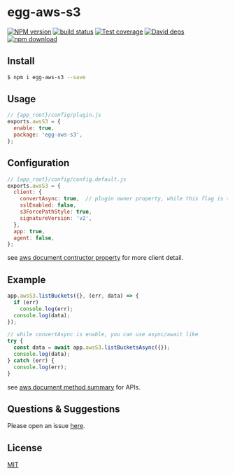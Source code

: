 # egg-aws-s3

[![NPM version][npm-image]][npm-url]
[![build status][travis-image]][travis-url]
[![Test coverage][codecov-image]][codecov-url]
[![David deps][david-image]][david-url]
[![npm download][download-image]][download-url]

[npm-image]: https://img.shields.io/npm/v/egg-aws-s3.svg?style=flat-square
[npm-url]: https://npmjs.org/package/egg-aws-s3
[travis-image]: https://img.shields.io/travis/eggjs/egg-aws-s3.svg?style=flat-square
[travis-url]: https://travis-ci.org/eggjs/egg-aws-s3
[codecov-image]: https://img.shields.io/codecov/c/github/eggjs/egg-aws-s3.svg?style=flat-square
[codecov-url]: https://codecov.io/github/eggjs/egg-aws-s3?branch=master
[david-image]: https://img.shields.io/david/eggjs/egg-aws-s3.svg?style=flat-square
[david-url]: https://david-dm.org/eggjs/egg-aws-s3
[download-image]: https://img.shields.io/npm/dm/egg-aws-s3.svg?style=flat-square
[download-url]: https://npmjs.org/package/egg-aws-s3

<!--
Description here.
-->

## Install

```bash
$ npm i egg-aws-s3 --save
```

## Usage

```js
// {app_root}/config/plugin.js
exports.awsS3 = {
  enable: true,
  package: 'egg-aws-s3',
};
```

## Configuration

```js
// {app_root}/config/config.default.js
exports.awsS3 = {
  client: {
    convertAsync: true,  // plugin owner property, while this flag is true, s3 client object will add async function
    sslEnabled: false,
    s3ForcePathStyle: true,
    signatureVersion: 'v2',
  },
  app: true,
  agent: false,
};

```
see [aws document contructor property](https://docs.aws.amazon.com/AWSJavaScriptSDK/latest/AWS/S3.html#constructor-property) for more client detail.

## Example
```js
app.awsS3.listBuckets({}, (err, data) => {
  if (err)
    console.log(err);
  console.log(data);
});

// while convertAsync is enable, you can use async/await like
try {
  const data = await app.awsS3.listBucketsAsync({});
  console.log(data);
} catch (err) {
  console.log(err);
}
```

see [aws document method summary](https://docs.aws.amazon.com/AWSJavaScriptSDK/latest/AWS/S3.html#method-summary) for APIs.

## Questions & Suggestions

Please open an issue [here](https://github.com/eggjs/egg/issues).

## License

[MIT](LICENSE)

